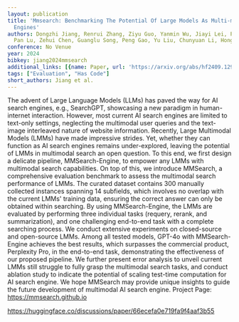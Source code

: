 ```yaml
---
layout: publication
title: 'Mmsearch: Benchmarking The Potential Of Large Models As Multi-modal Search
  Engines'
authors: Dongzhi Jiang, Renrui Zhang, Ziyu Guo, Yanmin Wu, Jiayi Lei, Pengshuo Qiu,
  Pan Lu, Zehui Chen, Guanglu Song, Peng Gao, Yu Liu, Chunyuan Li, Hongsheng Li
conference: No Venue
year: 2024
bibkey: jiang2024mmsearch
additional_links: [{name: Paper, url: 'https://arxiv.org/abs/hf2409.12959'}]
tags: ["Evaluation", "Has Code"]
short_authors: Jiang et al.
---
```

The advent of Large Language Models (LLMs) has paved the way for AI search engines, e.g., SearchGPT, showcasing a new paradigm in human-internet interaction. However, most current AI search engines are limited to text-only settings, neglecting the multimodal user queries and the text-image interleaved nature of website information. Recently, Large Multimodal Models (LMMs) have made impressive strides. Yet, whether they can function as AI search engines remains under-explored, leaving the potential of LMMs in multimodal search an open question. To this end, we first design a delicate pipeline, MMSearch-Engine, to empower any LMMs with multimodal search capabilities. On top of this, we introduce MMSearch, a comprehensive evaluation benchmark to assess the multimodal search performance of LMMs. The curated dataset contains 300 manually collected instances spanning 14 subfields, which involves no overlap with the current LMMs' training data, ensuring the correct answer can only be obtained within searching. By using MMSearch-Engine, the LMMs are evaluated by performing three individual tasks (requery, rerank, and summarization), and one challenging end-to-end task with a complete searching process. We conduct extensive experiments on closed-source and open-source LMMs. Among all tested models, GPT-4o with MMSearch-Engine achieves the best results, which surpasses the commercial product, Perplexity Pro, in the end-to-end task, demonstrating the effectiveness of our proposed pipeline. We further present error analysis to unveil current LMMs still struggle to fully grasp the multimodal search tasks, and conduct ablation study to indicate the potential of scaling test-time computation for AI search engine. We hope MMSearch may provide unique insights to guide the future development of multimodal AI search engine. Project Page: https://mmsearch.github.io

https://huggingface.co/discussions/paper/66ecefa0e719fa9f4aaf3b55